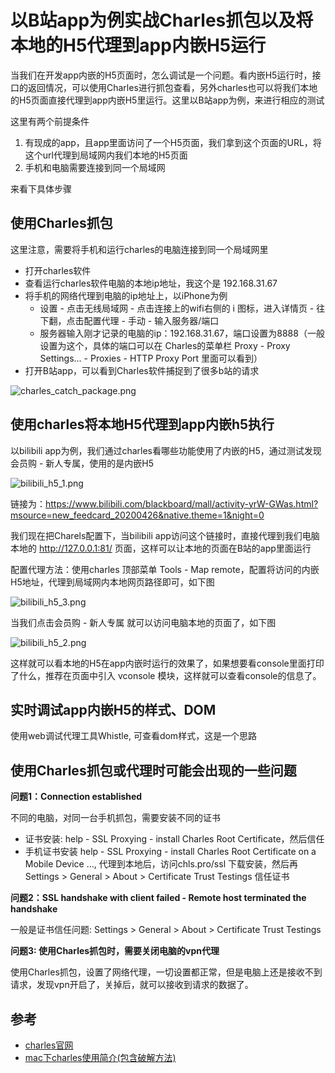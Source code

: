 
# 以B站app为例实战Charles抓包以及将本地的H5代理到app内嵌H5运行

当我们在开发app内嵌的H5页面时，怎么调试是一个问题。看内嵌H5运行时，接口的返回情况，可以使用Charles进行抓包查看，另外charles也可以将我们本地的H5页面直接代理到app内嵌H5里运行。这里以B站app为例，来进行相应的测试

这里有两个前提条件
1. 有现成的app，且app里面访问了一个H5页面，我们拿到这个页面的URL，将这个url代理到局域网内我们本地的H5页面
2. 手机和电脑需要连接到同一个局域网

来看下具体步骤

## 使用Charles抓包
这里注意，需要将手机和运行charles的电脑连接到同一个局域网里

- 打开charles软件
- 查看运行charles软件电脑的本地ip地址，我这个是 192.168.31.67
- 将手机的网络代理到电脑的ip地址上，以iPhone为例
  - 设置 - 点击无线局域网 - 点击连接上的wifi右侧的 i 图标，进入详情页 - 往下翻，点击配置代理 - 手动 - 输入服务器/端口
  - 服务器输入刚才记录的电脑的ip：192.168.31.67，端口设置为8888（一般设置为这个，具体的端口可以在 Charles的菜单栏 Proxy - Proxy Settings... - Proxies - HTTP Proxy Port 里面可以看到）
- 打开B站app，可以看到Charles软件捕捉到了很多b站的请求

![charles_catch_package.png](../../../images/blog/devtools/charles_catch_package.png)

## 使用charles将本地H5代理到app内嵌h5执行
以bilibili app为例，我们通过charles看哪些功能使用了内嵌的H5，通过测试发现会员购 - 新人专属，使用的是内嵌H5

![bilibili_h5_1.png](../../../images/blog/devtools/bilibili_h5_1.png)

链接为：https://www.bilibili.com/blackboard/mall/activity-yrW-GWas.html?msource=new_feedcard_20200426&native.theme=1&night=0

我们现在把Charels配置下，当bilibili app访问这个链接时，直接代理到我们电脑本地的 http://127.0.0.1:81/ 页面，这样可以让本地的页面在B站的app里面运行

配置代理方法：使用charles 顶部菜单 Tools - Map remote，配置将访问的内嵌H5地址，代理到局域网内本地网页路径即可，如下图

![bilibili_h5_3.png](../../../images/blog/devtools/bilibili_h5_3.png)

当我们点击会员购 - 新人专属 就可以访问电脑本地的页面了，如下图

![bilibili_h5_2.png](../../../images/blog/devtools/bilibili_h5_2.png)

这样就可以看本地的H5在app内嵌时运行的效果了，如果想要看console里面打印了什么，推荐在页面中引入 vconsole 模块，这样就可以查看console的信息了。

## 实时调试app内嵌H5的样式、DOM
使用web调试代理工具Whistle, 可查看dom样式，这是一个思路

## 使用Charles抓包或代理时可能会出现的一些问题
**问题1：Connection established**

不同的电脑，对同一台手机抓包，需要安装不同的证书
- 证书安装: help - SSL Proxying - install Charles Root Certificate，然后信任
- 手机证书安装 help - SSL Proxying - install Charles Root Certificate on a Mobile Device …, 代理到本地后，访问chls.pro/ssl 下载安装，然后再Settings > General > About > Certificate Trust Testings 信任证书

**问题2：SSL handshake with client failed - Remote host terminated the handshake**

一般是证书信任问题: Settings > General > About > Certificate Trust Testings

**问题3: 使用Charles抓包时，需要关闭电脑的vpn代理**

使用Charles抓包，设置了网络代理，一切设置都正常，但是电脑上还是接收不到请求，发现vpn开启了，关掉后，就可以接收到请求的数据了。


## 参考
- [charles官网](https://www.charlesproxy.com/)
- [mac下charles使用简介(包含破解方法)](https://www.jianshu.com/p/82f63277d50f)